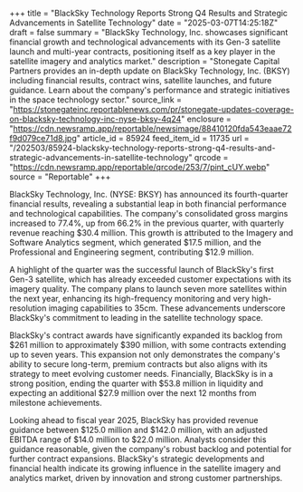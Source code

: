 +++
title = "BlackSky Technology Reports Strong Q4 Results and Strategic Advancements in Satellite Technology"
date = "2025-03-07T14:25:18Z"
draft = false
summary = "BlackSky Technology, Inc. showcases significant financial growth and technological advancements with its Gen-3 satellite launch and multi-year contracts, positioning itself as a key player in the satellite imagery and analytics market."
description = "Stonegate Capital Partners provides an in-depth update on BlackSky Technology, Inc. (BKSY) including financial results, contract wins, satellite launches, and future guidance. Learn about the company's performance and strategic initiatives in the space technology sector."
source_link = "https://stonegateinc.reportablenews.com/pr/stonegate-updates-coverage-on-blacksky-technology-inc-nyse-bksy-4q24"
enclosure = "https://cdn.newsramp.app/reportable/newsimage/88410120fda543eaae72f9d079ce71d8.jpg"
article_id = 85924
feed_item_id = 11735
url = "/202503/85924-blacksky-technology-reports-strong-q4-results-and-strategic-advancements-in-satellite-technology"
qrcode = "https://cdn.newsramp.app/reportable/qrcode/253/7/pint_cUY.webp"
source = "Reportable"
+++

<p>BlackSky Technology, Inc. (NYSE: BKSY) has announced its fourth-quarter financial results, revealing a substantial leap in both financial performance and technological capabilities. The company's consolidated gross margins increased to 77.4%, up from 66.2% in the previous quarter, with quarterly revenue reaching $30.4 million. This growth is attributed to the Imagery and Software Analytics segment, which generated $17.5 million, and the Professional and Engineering segment, contributing $12.9 million.</p><p>A highlight of the quarter was the successful launch of BlackSky's first Gen-3 satellite, which has already exceeded customer expectations with its imagery quality. The company plans to launch seven more satellites within the next year, enhancing its high-frequency monitoring and very high-resolution imaging capabilities to 35cm. These advancements underscore BlackSky's commitment to leading in the satellite technology space.</p><p>BlackSky's contract awards have significantly expanded its backlog from $261 million to approximately $390 million, with some contracts extending up to seven years. This expansion not only demonstrates the company's ability to secure long-term, premium contracts but also aligns with its strategy to meet evolving customer needs. Financially, BlackSky is in a strong position, ending the quarter with $53.8 million in liquidity and expecting an additional $27.9 million over the next 12 months from milestone achievements.</p><p>Looking ahead to fiscal year 2025, BlackSky has provided revenue guidance between $125.0 million and $142.0 million, with an adjusted EBITDA range of $14.0 million to $22.0 million. Analysts consider this guidance reasonable, given the company's robust backlog and potential for further contract expansions. BlackSky's strategic developments and financial health indicate its growing influence in the satellite imagery and analytics market, driven by innovation and strong customer partnerships.</p>